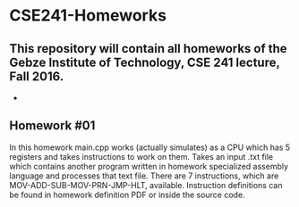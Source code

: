 # CSE241-Homeworks
This repository will contain all homeworks of the Gebze Institute of Technology, CSE 241 lecture, Fall 2016.
-
-
Homework #01
-
In this homework main.cpp works (actually simulates) as a CPU which has 5 registers and takes instructions to work on them. Takes an input .txt file which contains another program written in homework specialized assembly language and processes that text file. There are 7 instructions, which are MOV-ADD-SUB-MOV-PRN-JMP-HLT, available. Instruction definitions can be found in homework definition PDF or inside the source code.
